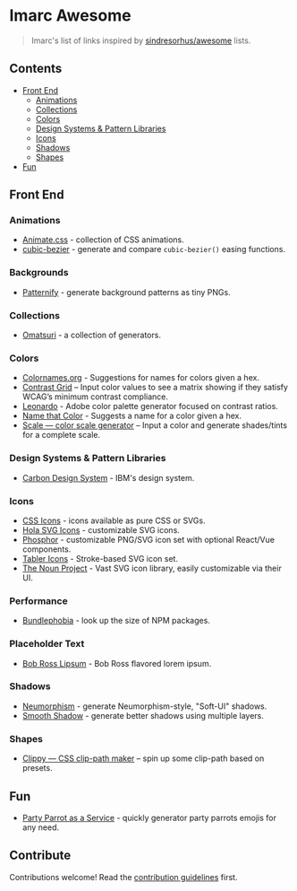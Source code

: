 # Imarc Awesome

> Imarc's list of links inspired by [sindresorhus/awesome](https://github.com/sindresorhus/awesome) lists.


## Contents

- [Front End](#front-end)
  - [Animations](#animations)
  - [Collections](#collections)
  - [Colors](#colors)
  - [Design Systems & Pattern Libraries](design-systems--pattern-libraries)
  - [Icons](#icons)
  - [Shadows](#shadows)
  - [Shapes](#shapes)
- [Fun](#fun)


## Front End

### Animations

- [Animate.css](https://animate.style/) - collection of CSS animations.
- [cubic-bezier](https://cubic-bezier.com/) - generate and compare `cubic-bezier()` easing functions.


### Backgrounds

- [Patternify](http://www.patternify.com/) - generate background patterns as tiny PNGs.


### Collections

- [Omatsuri](https://omatsuri.app/) - a collection of generators.


### Colors

- [Colornames.org](https://colornames.org/) - Suggestions for names for colors given a hex.
- [Contrast Grid](https://contrast-grid.eightshapes.com/) – Input color values to see a matrix showing if they satisfy WCAG’s minimum contrast compliance.
- [Leonardo](https://leonardocolor.io/) - Adobe color palette generator focused on contrast ratios.
- [Name that Color](https://chir.ag/projects/name-that-color/) - Suggests a name for a color given a hex.
- [Scale — color scale generator](https://hihayk.github.io/scale/) – Input a color and generate shades/tints for a complete scale.


### Design Systems & Pattern Libraries

- [Carbon Design System](https://www.carbondesignsystem.com/) - IBM's design system.


### Icons

- [CSS Icons](https://css.gg/) - icons available as pure CSS or SVGs.
- [Hola SVG Icons](https://holasvg.com/icons/) - customizable SVG icons.
- [Phosphor](https://phosphoricons.com/) - customizable PNG/SVG icon set with optional React/Vue components.
- [Tabler Icons](https://tablericons.com/) - Stroke-based SVG icon set.
- [The Noun Project](https://thenounproject.com/) - Vast SVG icon library, easily customizable via their UI.


### Performance
- [Bundlephobia](https://bundlephobia.com/) - look up the size of NPM packages.

### Placeholder Text

- [Bob Ross Lipsum](https://www.bobrosslipsum.com/) - Bob Ross flavored lorem ipsum.


### Shadows

- [Neumorphism](https://neumorphism.io/#940000) - generate Neumorphism-style, "Soft-UI" shadows.
- [Smooth Shadow](https://shadows.brumm.af/) - generate better shadows using multiple layers.


### Shapes
- [Clippy — CSS clip-path maker](https://bennettfeely.com/clippy/) – spin up some clip-path based on presets.


## Fun

- [Party Parrot as a Service](https://parrotify.github.io/) - quickly generator party parrots emojis for any need.


## Contribute

Contributions welcome! Read the [contribution guidelines](contributing.md) first.
